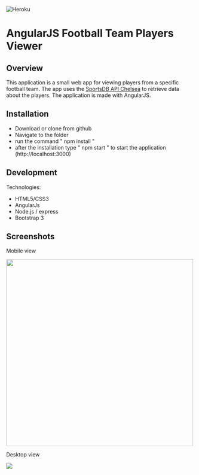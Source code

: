 ![Heroku](https://heroku-badge.herokuapp.com/?app=eclass-mp)

# AngularJS Football Team Players Viewer

## Overview

This application is a small web app for viewing players from a specific football team. The app uses the [SportsDB API Chelsea](http://www.thesportsdb.com/api/v1/json/1/searchplayers.php?t=Chelsea )
 to retrieve data about the players.
 The application is made with AngularJS.

## Installation

 - Download or clone from github
 - Navigate to the folder
 - run the command " npm install "
 - after the installation type " npm start " to start the application
 (http://localhost:3000)

## Development
Technologies:

- HTML5/CSS3
- AngularJs 
- Node.js / express
- Bootstrap 3

## Screenshots
Mobile view

<img height="500px" src="https://user-images.githubusercontent.com/3619970/74102758-4c21bb00-4b4f-11ea-9d46-bb1948c69d8a.jpg" />

Desktop view

<img src="https://user-images.githubusercontent.com/3619970/74102768-665b9900-4b4f-11ea-8066-c99f2e1fdada.PNG" />



